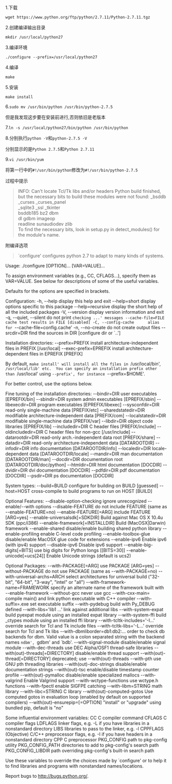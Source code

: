 1.下载

`wget https://www.python.org/ftp/python/2.7.11/Python-2.7.11.tgz`


2.创建编译输出目录

`mkdir /usr/local/python27`


3.编译环境

`./configure --prefix=/usr/local/python27`


4.编译

`make`

5.安装

`make install`

6.`sudo mv /usr/bin/python /usr/bin/python-2.7.5`

但是我发现这步要在安装前进行,否则依旧是老版本

7.`ln -s /usr/local/python27/bin/python /usr/bin/python`

8.分别执行`python -V`和`python-2.7.5 -V`

分别显示的是`Python 2.7.5`和`Python 2.7.11`

9.`vi /usr/bin/yum`

将第一行中的`#!/usr/bin/python`修改为`#!/usr/bin/python-2.7.5`


过程中提示
>INFO: Can't locate Tcl/Tk libs and/or headers
Python build finished, but the necessary bits to build these modules were not found:
_bsddb             _curses            _curses_panel   
_sqlite3           _ssl               _tkinter        
bsddb185           bz2                dbm             
dl                 gdbm               imageop         
readline           sunaudiodev        zlib            
To find the necessary bits, look in setup.py in detect_modules() for the module's name.


附编译选项
>`configure' configures python 2.7 to adapt to many kinds of systems.

Usage: ./configure [OPTION]... [VAR=VALUE]...

To assign environment variables (e.g., CC, CFLAGS...), specify them as
VAR=VALUE.  See below for descriptions of some of the useful variables.

Defaults for the options are specified in brackets.

Configuration:
  -h, --help              display this help and exit
      --help=short        display options specific to this package
      --help=recursive    display the short help of all the included packages
  -V, --version           display version information and exit
  -q, --quiet, --silent   do not print `checking ...' messages
      --cache-file=FILE   cache test results in FILE [disabled]
  -C, --config-cache      alias for `--cache-file=config.cache'
  -n, --no-create         do not create output files
      --srcdir=DIR        find the sources in DIR [configure dir or `..']

Installation directories:
  --prefix=PREFIX         install architecture-independent files in PREFIX
                          [/usr/local]
  --exec-prefix=EPREFIX   install architecture-dependent files in EPREFIX
                          [PREFIX]

By default, `make install' will install all the files in
`/usr/local/bin', `/usr/local/lib' etc.  You can specify
an installation prefix other than `/usr/local' using `--prefix',
for instance `--prefix=$HOME'.

For better control, use the options below.

Fine tuning of the installation directories:
  --bindir=DIR            user executables [EPREFIX/bin]
  --sbindir=DIR           system admin executables [EPREFIX/sbin]
  --libexecdir=DIR        program executables [EPREFIX/libexec]
  --sysconfdir=DIR        read-only single-machine data [PREFIX/etc]
  --sharedstatedir=DIR    modifiable architecture-independent data [PREFIX/com]
  --localstatedir=DIR     modifiable single-machine data [PREFIX/var]
  --libdir=DIR            object code libraries [EPREFIX/lib]
  --includedir=DIR        C header files [PREFIX/include]
  --oldincludedir=DIR     C header files for non-gcc [/usr/include]
  --datarootdir=DIR       read-only arch.-independent data root [PREFIX/share]
  --datadir=DIR           read-only architecture-independent data [DATAROOTDIR]
  --infodir=DIR           info documentation [DATAROOTDIR/info]
  --localedir=DIR         locale-dependent data [DATAROOTDIR/locale]
  --mandir=DIR            man documentation [DATAROOTDIR/man]
  --docdir=DIR            documentation root [DATAROOTDIR/doc/python]
  --htmldir=DIR           html documentation [DOCDIR]
  --dvidir=DIR            dvi documentation [DOCDIR]
  --pdfdir=DIR            pdf documentation [DOCDIR]
  --psdir=DIR             ps documentation [DOCDIR]

System types:
  --build=BUILD     configure for building on BUILD [guessed]
  --host=HOST       cross-compile to build programs to run on HOST [BUILD]

Optional Features:
  --disable-option-checking  ignore unrecognized --enable/--with options
  --disable-FEATURE       do not include FEATURE (same as --enable-FEATURE=no)
  --enable-FEATURE[=ARG]  include FEATURE [ARG=yes]
  --enable-universalsdk[=SDKDIR]
                          Build against Mac OS X 10.4u SDK (ppc/i386)
  --enable-framework[=INSTALLDIR]
                          Build (MacOSX|Darwin) framework
  --enable-shared         disable/enable building shared python library
  --enable-profiling      enable C-level code profiling
  --enable-toolbox-glue   disable/enable MacOSX glue code for extensions
  --enable-ipv6           Enable ipv6 (with ipv4) support
  --disable-ipv6          Disable ipv6 support
  --enable-big-digits[=BITS]
                          use big digits for Python longs [[BITS=30]]
  --enable-unicode[=ucs[24]]
                          Enable Unicode strings (default is ucs2)

Optional Packages:
  --with-PACKAGE[=ARG]    use PACKAGE [ARG=yes]
  --without-PACKAGE       do not use PACKAGE (same as --with-PACKAGE=no)
  --with-universal-archs=ARCH
                          select architectures for universal build ("32-bit",
                          "64-bit", "3-way", "intel" or "all")
  --with-framework-name=FRAMEWORK
                          specify an alternate name of the framework built
                          with --enable-framework
  --without-gcc           never use gcc
  --with-cxx-main=<compiler>
                          compile main() and link python executable with C++
                          compiler
  --with-suffix=.exe      set executable suffix
  --with-pydebug          build with Py_DEBUG defined
  --with-libs='lib1 ...'  link against additional libs
  --with-system-expat     build pyexpat module using an installed expat
                          library
  --with-system-ffi       build _ctypes module using an installed ffi library
  --with-tcltk-includes='-I...'
                          override search for Tcl and Tk include files
  --with-tcltk-libs='-L...'
                          override search for Tcl and Tk libs
  --with-dbmliborder=db1:db2:...
                          order to check db backends for dbm. Valid value is a
                          colon separated string with the backend names
                          `ndbm', `gdbm' and `bdb'.
  --with-signal-module    disable/enable signal module
  --with-dec-threads      use DEC Alpha/OSF1 thread-safe libraries
  --with(out)-threads[=DIRECTORY]
                          disable/enable thread support
  --with(out)-thread[=DIRECTORY]
                          deprecated; use --with(out)-threads
  --with-pth              use GNU pth threading libraries
  --with(out)-doc-strings disable/enable documentation strings
  --with(out)-tsc         enable/disable timestamp counter profile
  --with(out)-pymalloc    disable/enable specialized mallocs
  --with-valgrind         Enable Valgrind support
  --with-wctype-functions use wctype.h functions
  --with-fpectl           enable SIGFPE catching
  --with-libm=STRING      math library
  --with-libc=STRING      C library
  --with(out)-computed-gotos
                          Use computed gotos in evaluation loop (enabled by
                          default on supported compilers)
  --with(out)-ensurepip=[=OPTION]
                          "install" or "upgrade" using bundled pip, default is
                          "no"

Some influential environment variables:
  CC          C compiler command
  CFLAGS      C compiler flags
  LDFLAGS     linker flags, e.g. -L<lib dir> if you have libraries in a
              nonstandard directory <lib dir>
  LIBS        libraries to pass to the linker, e.g. -l<library>
  CPPFLAGS    (Objective) C/C++ preprocessor flags, e.g. -I<include dir> if
              you have headers in a nonstandard directory <include dir>
  CPP         C preprocessor
  PKG_CONFIG  path to pkg-config utility
  PKG_CONFIG_PATH
              directories to add to pkg-config's search path
  PKG_CONFIG_LIBDIR
              path overriding pkg-config's built-in search path

Use these variables to override the choices made by `configure' or to help
it to find libraries and programs with nonstandard names/locations.

Report bugs to <http://bugs.python.org/>.
